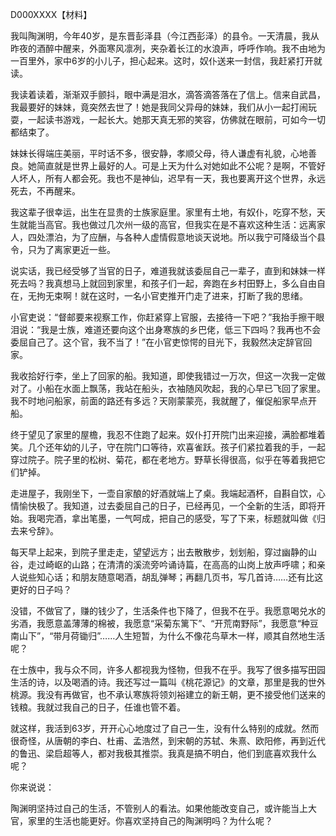 D000XXXX【材料】

我叫陶渊明，今年40岁，是东晋彭泽县（今江西彭泽）的县令。一天清晨，我从昨夜的酒醉中醒来，外面寒风凛冽，夹杂着长江的水浪声，呼呼作响。我不由地为一百里外，家中6岁的小儿子，担心起来。这时，奴仆送来一封信，我赶紧打开就读。

我读着读着，渐渐双手颤抖，眼中满是泪水，滴答滴答落在了信上。信来自武昌，我最要好的妹妹，竟突然去世了！她是我同父异母的妹妹，我们从小一起打闹玩耍，一起读书游戏，一起长大。她那天真无邪的笑容，仿佛就在眼前，可如今一切都结束了。

妹妹长得端庄美丽，平时话不多，很安静，孝顺父母，待人谦虚有礼貌，心地善良。她简直就是世界上最好的人。可是上天为什么对她如此不公呢？是啊，不管好人坏人，所有人都会死。我也不是神仙，迟早有一天，我也要离开这个世界，永远死去，不再醒来。

我这辈子很幸运，出生在显贵的士族家庭里。家里有土地，有奴仆，吃穿不愁，天生就能当高官。我也做过几次州一级的高官，但我实在是不喜欢这种生活：远离家人，四处漂泊，为了应酬，与各种人虚情假意地谈天说地。所以我宁可降级当个县令，只为了离家更近一些。

说实话，我已经受够了当官的日子，难道我就该委屈自己一辈子，直到和妹妹一样死去吗？我真想马上就回到家里，和孩子们一起，奔跑在乡村田野上，多么自由自在，无拘无束啊！就在这时，一名小官吏推开门走了进来，打断了我的思绪。

小官吏说：“督邮要来视察工作，你赶紧穿上官服，去接待一下吧？”我抬手擦干眼泪说：“我是士族，难道还要向这个出身寒族的乡巴佬，低三下四吗？我再也不会委屈自己了。这个官，我不当了！”在小官吏惊愕的目光下，我毅然决定辞官回家。

我收拾好行李，坐上了回家的船。我知道，即使我错过一万次，但这一次我一定做对了。小船在水面上飘荡，我站在船头，衣袖随风吹起，我的心早已飞回了家里。我不时地问船家，前面的路还有多远？天刚蒙蒙亮，我就醒了，催促船家早点开船。

终于望见了家里的屋檐，我忍不住跑了起来。奴仆打开院门出来迎接，满脸都堆着笑。几个还年幼的儿子，守在院门口等待，欢喜雀跃。孩子们紧拉着我的手，一起穿过院子。院子里的松树、菊花，都在老地方。野草长得很高，似乎在等着我把它们铲掉。

走进屋子，我刚坐下，一壶自家酿的好酒就端上了桌。我端起酒杯，自斟自饮，心情愉快极了。我知道，过去委屈自己的日子，已经再见，一个全新的生活，即将开始。我喝完酒，拿出笔墨，一气呵成，把自己的感受，写了下来，标题就叫做《归去来兮辞》。

每天早上起来，到院子里走走，望望远方；出去散散步，划划船，穿过幽静的山谷，走过崎岖的山路；在清清的溪流旁吟诵诗篇，在高高的山岗上放声呼啸；和亲人说些知心话；和朋友随意喝酒，胡乱弹琴；再翻几页书，写几首诗……还有比这更好的日子吗？

没错，不做官了，赚的钱少了，生活条件也下降了，但我不在乎。我愿意喝兑水的劣酒，我愿意盖薄薄的棉被，我愿意“采菊东篱下”、“开荒南野际”，我愿意“种豆南山下”，“带月荷锄归”……人生短暂，为什么不像花鸟草木一样，顺其自然地生活呢？

在士族中，我与众不同，许多人都视我为怪物，但我不在乎。我写了很多描写田园生活的诗，以及喝酒的诗。我还写过一篇叫《桃花源记》的文章，那里是我的世外桃源。我没有再做官，也不承认寒族将领刘裕建立的新王朝，更不接受他们送来的钱粮。我就过我自己的日子，任谁也管不着。

就这样，我活到63岁，开开心心地度过了自己一生，没有什么特别的成就。然而很奇怪，从唐朝的李白、杜甫、孟浩然，到宋朝的苏轼、朱熹、欧阳修，再到近代的鲁迅、梁启超等人，都对我极其推崇。我真是搞不明白，他们到底喜欢我什么呢？



你来说说：

陶渊明坚持过自己的生活，不管别人的看法。如果他能改变自己，或许能当上大官，家里的生活也能更好。你喜欢坚持自己的陶渊明吗？为什么呢？
























